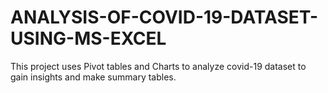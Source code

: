 # ANALYSIS-OF-COVID-19-DATASET-USING-MS-EXCEL
This project uses Pivot tables and Charts to analyze covid-19 dataset to gain insights and make summary tables.
